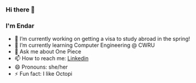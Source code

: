 ### Hi there 👋
### I'm Endar

- 🔭 I’m currently working on getting a visa to study abroad in the spring!
- 🌱 I’m currently learning Computer Engineering @ CWRU
- 💬 Ask me about One Piece
- 📫 How to reach me: [Linkedin](https://www.linkedin.com/in/endar-li/)
- 😄 Pronouns: she/her
- ⚡ Fun fact: I like Octopi
<!--
**endarli/endarli** is a ✨ _special_ ✨ repository because its `README.md` (this file) appears on your GitHub profile.

Here are some ideas to get you started:

- 🔭 I’m currently working on ...
- 🌱 I’m currently learning ...
- 👯 I’m looking to collaborate on ...
- 🤔 I’m looking for help with ...
- 💬 Ask me about ...
- 📫 How to reach me: ...
- 😄 Pronouns: ...
- ⚡ Fun fact: ...
-->

